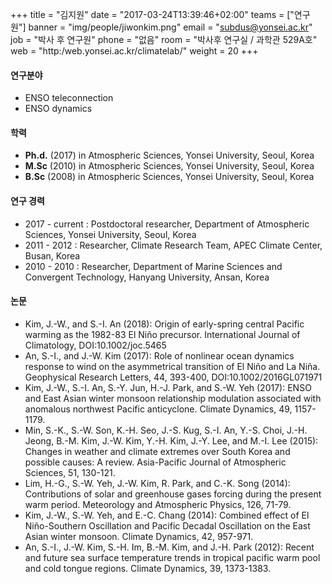 +++
title = "김지원"
date = "2017-03-24T13:39:46+02:00"
teams = ["연구원"]
banner = "img/people/jiwonkim.png"
email = "subdus@yonsei.ac.kr"
job = "박사 후 연구원"
phone = "없음"
room = "박사후 연구실 / 과학관 529A호"
web = "http:/web.yonsei.ac.kr/climatelab/"
weight = 20
+++

#### 연구분야
+ ENSO teleconnection
+ ENSO dynamics

#### 학력
+ **Ph.d.** (2017) in Atmospheric Sciences, Yonsei University, Seoul, Korea
+ **M.Sc** (2010) in Atmospheric Sciences, Yonsei University, Seoul, Korea
+ **B.Sc** (2008) in Atmospheric Sciences, Yonsei University, Seoul, Korea

#### 연구 경력
+ 2017 - current : Postdoctoral researcher, Department of Atmospheric Sciences, Yonsei University, Seoul, Korea
+ 2011 - 2012 : Researcher, Climate Research Team, APEC Climate Center, Busan, Korea
+ 2010 - 2010 : Researcher, Department of Marine Sciences and Convergent Technology, Hanyang University, Ansan, Korea

#### 논문
+ Kim, J.-W., and S.-I. An (2018): Origin of early-spring central Pacific warming as the 1982-83 El Niño precursor. International Journal of Climatology, DOI:10.1002/joc.5465
+ An, S.-I., and J.-W. Kim (2017): Role of nonlinear ocean dynamics response to wind on the asymmetrical transition of El Niño and La Niña. Geophysical Research Letters, 44, 393-400, DOI:10.1002/2016GL071971
+ Kim, J.-W., S.-I. An, S.-Y. Jun, H.-J. Park, and S.-W. Yeh (2017): ENSO and East Asian winter monsoon relationship modulation associated with anomalous northwest Pacific anticyclone. Climate Dynamics, 49, 1157-1179.
+ Min, S.-K., S.-W. Son, K.-H. Seo, J.-S. Kug, S.-I. An, Y.-S. Choi, J.-H. Jeong, B.-M. Kim, J.-W. Kim, Y.-H. Kim, J.-Y. Lee, and M.-I. Lee (2015): Changes in weather and climate extremes over South Korea and possible causes: A review. Asia-Pacific Journal of Atmospheric Sciences, 51, 130-121.
+ Lim, H.-G., S.-W. Yeh, J.-W. Kim, R. Park, and C.-K. Song (2014): Contributions of solar and greenhouse gases forcing during the present warm period. Meteorology and Atmospheric Physics, 126, 71-79.
+ Kim, J.-W., S.-W. Yeh, and E.-C. Chang (2014): Combined effect of El Niño-Southern Oscillation and Pacific Decadal Oscillation on the East Asian winter monsoon. Climate Dynamics, 42, 957-971.
+ An, S.-I., J.-W. Kim, S.-H. Im, B.-M. Kim, and J.-H. Park (2012): Recent and future sea surface temperature trends in tropical pacific warm pool and cold tongue regions. Climate Dynamics, 39, 1373-1383.
